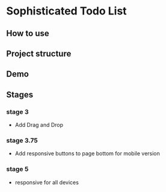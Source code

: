 # Sophisticated Todo List

## How to use
## Project structure
## Demo

## Stages

### stage 3
- Add Drag and Drop

### stage 3.75
- Add responsive buttons to page bottom for mobile version

### stage 5
- responsive for all devices
